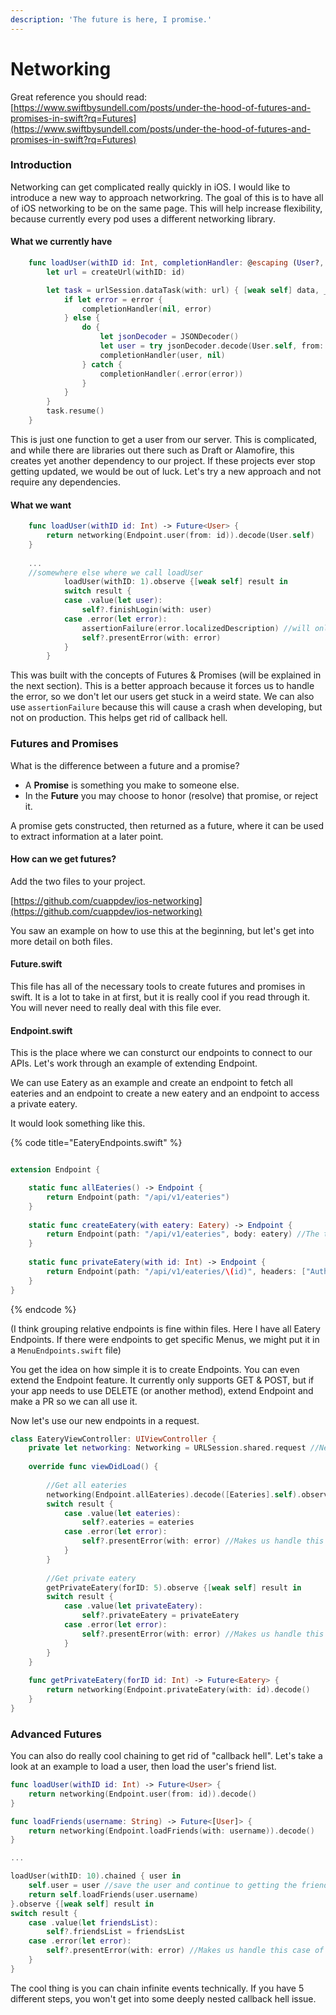 ```yaml
---
description: 'The future is here, I promise.'
---
```


# Networking

Great reference you should read: [https://www.swiftbysundell.com/posts/under-the-hood-of-futures-and-promises-in-swift?rq=Futures](https://www.swiftbysundell.com/posts/under-the-hood-of-futures-and-promises-in-swift?rq=Futures)

### Introduction

Networking can get complicated really quickly in iOS. I would like to introduce a new way to approach networkring. The goal of this is to have all of iOS networking to be on the same page. This will help increase flexibility, because currently every pod uses a different networking library.

#### What we currently have

```swift
    func loadUser(withID id: Int, completionHandler: @escaping (User?, Error?)) {
        let url = createUrl(withID: id)

        let task = urlSession.dataTask(with: url) { [weak self] data, _, error in
            if let error = error {
                completionHandler(nil, error)
            } else {
                do {
                    let jsonDecoder = JSONDecoder()
                    let user = try jsonDecoder.decode(User.self, from: data)
                    completionHandler(user, nil)
                } catch {
                    completionHandler(.error(error))
                }
            }
        }
        task.resume()
    }
```

This is just one function to get a user from our server. This is  complicated, and while there are libraries out there such as Draft or Alamofire, this creates yet another dependency to our project. If these projects ever stop getting updated, we would be out of luck. Let's try a new approach and not require any dependencies.

#### What we want

```swift
    func loadUser(withID id: Int) -> Future<User> {
        return networking(Endpoint.user(from: id)).decode(User.self)
    }
    
    ...
    //somewhere else where we call loadUser
            loadUser(withID: 1).observe {[weak self] result in
            switch result {
            case .value(let user):
                self?.finishLogin(with: user)
            case .error(let error):
                assertionFailure(error.localizedDescription) //will only crash on development, not production
                self?.presentError(with: error)
            }
        }
```

This was built with the concepts of Futures & Promises \(will be explained in the next section\). This is a better approach because it forces us to handle the error, so we don't let our users get stuck in a weird state. We can also use `assertionFailure` because this will cause a crash when developing, but not on production. This helps get rid of callback hell.

### Futures and Promises

What is the difference between a future and a promise?

* A **Promise** is something you make to someone else.
* In the **Future** you may choose to honor \(resolve\) that promise, or reject it.

A promise gets constructed, then returned as a future, where it can be used to extract information at a later point.

#### How can we get futures?

Add the two files to your project.

[https://github.com/cuappdev/ios-networking](https://github.com/cuappdev/ios-networking)

You saw an example on how to use this at the beginning, but let's get into more detail on both files.

#### Future.swift

This file has all of the necessary tools to create futures and promises in swift. It is a lot to take in at first, but it is really cool if you read through it. You will never need to really deal with this file ever.

#### Endpoint.swift

This is the place where we can consturct our endpoints to connect to our APIs. Let's work through an example of extending Endpoint.

We can use Eatery as an example and create an endpoint to fetch all eateries and an endpoint to create a new eatery and an endpoint to access a private eatery.

It would look something like this.

{% code title="EateryEndpoints.swift" %}
```swift

extension Endpoint {

    static func allEateries() -> Endpoint {
        return Endpoint(path: "/api/v1/eateries")
    }
    
    static func createEatery(with eatery: Eatery) -> Endpoint {
        return Endpoint(path: "/api/v1/eateries", body: eatery) //The type Eatery needs to conform to Codable protocol
    }
    
    static func privateEatery(with id: Int) -> Endpoint {
        return Endpoint(path: "/api/v1/eateries/\(id)", headers: ["Authorization": "SuperSecretKey"])
    }
}

```
{% endcode %}

\(I think grouping relative endpoints is fine within files. Here I have all Eatery Endpoints. If there were endpoints to get specific Menus, we might put it in a `MenuEndpoints.swift` file\)

You get the idea on how simple it is to create Endpoints. You can even extend the Endpoint feature. It currently only supports GET & POST, but if your app needs to use DELETE \(or another method\), extend Endpoint and make a PR so we can all use it.

Now let's use our new endpoints in a request.

```swift
class EateryViewController: UIViewController {
    private let networking: Networking = URLSession.shared.request //Networking is a typealias included in Future.swift
    
    override func viewDidLoad() {
        
        //Get all eateries
        networking(Endpoint.allEateries).decode([Eateries].self).observe {[weak self] result in
        switch result {
            case .value(let eateries):
                self?.eateries = eateries
            case .error(let error):
                self?.presentError(with: error) //Makes us handle this case of the request failing!
            }
        }
        
        //Get private eatery
        getPrivateEatery(forID: 5).observe {[weak self] result in
        switch result {
            case .value(let privateEatery):
                self?.privateEatery = privateEatery
            case .error(let error):
                self?.presentError(with: error) //Makes us handle this case of the request failing!
            }
        }
    }
    
    func getPrivateEatery(forID id: Int) -> Future<Eatery> {
        return networking(Endpoint.privateEatery(with: id).decode()
    }
}
```

### Advanced Futures

You can also do really cool chaining to get rid of "callback hell". Let's take a look at an example to load a user, then load the user's friend list.

```swift
func loadUser(withID id: Int) -> Future<User> {
    return networking(Endpoint.user(from: id)).decode()
}

func loadFriends(username: String) -> Future<[User]> {
    return networking(Endpoint.loadFriends(with: username)).decode()
}

...

loadUser(withID: 10).chained { user in
    self.user = user //save the user and continue to getting the friends list
    return self.loadFriends(user.username)
}.observe {[weak self] result in
switch result {
    case .value(let friendsList):
        self?.friendsList = friendsList
    case .error(let error):
        self?.presentError(with: error) //Makes us handle this case of the request failing!
    }
}
```

The cool thing is you can chain infinite events technically. If you have 5 different steps, you won't get into some deeply nested callback hell issue. 

